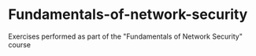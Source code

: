 # Fundamentals-of-network-security
Exercises performed as part of the "Fundamentals of Network Security" course
